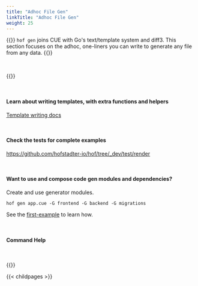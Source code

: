 ```yaml
---
title: "Adhoc File Gen"
linkTitle: "Adhoc File Gen"
weight: 25
---
```


{{<lead>}}
`hof gen` joins CUE with Go's text/template system and diff3.
This section focuses on the adhoc, one-liners
you can write to generate any file from any data.
{{</lead>}}

<br>

{{<beta style="success">}}

<br>

#### Learn about writing templates, with extra functions and helpers

[Template writing docs](/reference/template-writing/)

<br>

#### Check the tests for complete examples

https://github.com/hofstadter-io/hof/tree/_dev/test/render

<br>

#### Want to use and compose code gen modules and dependencies?

Create and use generator modules.

`hof gen app.cue -G frontend -G backend -G migrations`

See the [first-example](/first-example/) to learn how.

<br>

#### Command Help

<br>

{{<codePane file="code/cmd-help/gen" title="$ hof help gen" lang="text">}}

{{< childpages >}}

